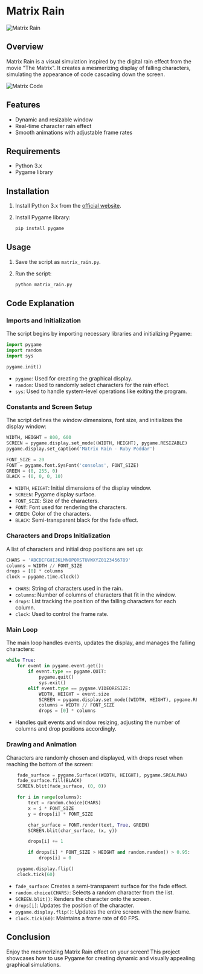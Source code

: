# Matrix Rain

![Matrix Rain](https://i.pinimg.com/564x/1c/7d/d0/1c7dd0f2d317ea003aedb902568ee967.jpg)

## Overview
Matrix Rain is a visual simulation inspired by the digital rain effect from the movie "The Matrix". It creates a mesmerizing display of falling characters, simulating the appearance of code cascading down the screen.

![Matrix Code](https://i.pinimg.com/736x/ed/74/2f/ed742f81f262beabda246a7bb6515b02.jpg)

## Features
- Dynamic and resizable window
- Real-time character rain effect
- Smooth animations with adjustable frame rates

## Requirements
- Python 3.x
- Pygame library

## Installation
1. Install Python 3.x from the [official website](https://www.python.org/).

2. Install Pygame library:
    ```bash
    pip install pygame
    ```

## Usage
1. Save the script as `matrix_rain.py`.

2. Run the script:
    ```bash
    python matrix_rain.py
    ```

## Code Explanation

### Imports and Initialization
The script begins by importing necessary libraries and initializing Pygame:
```python
import pygame
import random
import sys

pygame.init()
```
- `pygame`: Used for creating the graphical display.
- `random`: Used to randomly select characters for the rain effect.
- `sys`: Used to handle system-level operations like exiting the program.

### Constants and Screen Setup
The script defines the window dimensions, font size, and initializes the display window:
```python
WIDTH, HEIGHT = 800, 600
SCREEN = pygame.display.set_mode((WIDTH, HEIGHT), pygame.RESIZABLE)
pygame.display.set_caption('Matrix Rain - Ruby Poddar')

FONT_SIZE = 20
FONT = pygame.font.SysFont('consolas', FONT_SIZE)
GREEN = (0, 255, 0)
BLACK = (0, 0, 0, 10)
```
- `WIDTH`, `HEIGHT`: Initial dimensions of the display window.
- `SCREEN`: Pygame display surface.
- `FONT_SIZE`: Size of the characters.
- `FONT`: Font used for rendering the characters.
- `GREEN`: Color of the characters.
- `BLACK`: Semi-transparent black for the fade effect.

### Characters and Drops Initialization
A list of characters and initial drop positions are set up:
```python
CHARS = 'ABCDEFGHIJKLMNOPQRSTUVWXYZ0123456789'
columns = WIDTH // FONT_SIZE
drops = [0] * columns
clock = pygame.time.Clock()
```
- `CHARS`: String of characters used in the rain.
- `columns`: Number of columns of characters that fit in the window.
- `drops`: List tracking the position of the falling characters for each column.
- `clock`: Used to control the frame rate.

### Main Loop
The main loop handles events, updates the display, and manages the falling characters:
```python
while True:
    for event in pygame.event.get():
        if event.type == pygame.QUIT:
            pygame.quit()
            sys.exit()
        elif event.type == pygame.VIDEORESIZE:
            WIDTH, HEIGHT = event.size
            SCREEN = pygame.display.set_mode((WIDTH, HEIGHT), pygame.RESIZABLE)
            columns = WIDTH // FONT_SIZE
            drops = [0] * columns
```
- Handles quit events and window resizing, adjusting the number of columns and drop positions accordingly.

### Drawing and Animation
Characters are randomly chosen and displayed, with drops reset when reaching the bottom of the screen:
```python
    fade_surface = pygame.Surface((WIDTH, HEIGHT), pygame.SRCALPHA)
    fade_surface.fill(BLACK)
    SCREEN.blit(fade_surface, (0, 0))

    for i in range(columns):
        text = random.choice(CHARS)
        x = i * FONT_SIZE
        y = drops[i] * FONT_SIZE

        char_surface = FONT.render(text, True, GREEN)
        SCREEN.blit(char_surface, (x, y))

        drops[i] += 1

        if drops[i] * FONT_SIZE > HEIGHT and random.random() > 0.95:
            drops[i] = 0

    pygame.display.flip()
    clock.tick(60)
```
- `fade_surface`: Creates a semi-transparent surface for the fade effect.
- `random.choice(CHARS)`: Selects a random character from the list.
- `SCREEN.blit()`: Renders the character onto the screen.
- `drops[i]`: Updates the position of the character.
- `pygame.display.flip()`: Updates the entire screen with the new frame.
- `clock.tick(60)`: Maintains a frame rate of 60 FPS.

## Conclusion
Enjoy the mesmerizing Matrix Rain effect on your screen! This project showcases how to use Pygame for creating dynamic and visually appealing graphical simulations.
